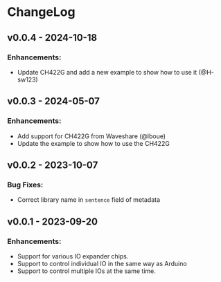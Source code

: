 # ChangeLog

## v0.0.4 - 2024-10-18

### Enhancements:

* Update CH422G and add a new example to show how to use it (@H-sw123)

## v0.0.3 - 2024-05-07

### Enhancements:

* Add support for CH422G from Waveshare (@lboue)
* Update the example to show how to use the CH422G

## v0.0.2 - 2023-10-07

### Bug Fixes:

* Correct library name in `sentence` field of metadata

## v0.0.1 - 2023-09-20

### Enhancements:

* Support for various IO expander chips.
* Support to control individual IO in the same way as Arduino
* Support to control multiple IOs at the same time.
